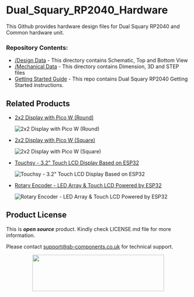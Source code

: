 # Dual_Squary_RP2040_Hardware

<!--
<img src= "https://github.com/sbcshop/Dual_Squary_ESP32_Software/blob/main/images/duo_display_banner.jpg" />
-->


This Github provides hardware design files for Dual Squary RP2040 and Common hardware unit.

### Repository Contents:
  - [/Design Data](https://github.com/sbcshop/Dual_Squary_ESP32_Hardware/tree/main/Design%20Data) - This directory contains Schematic, Top and Bottom View
  - [/Mechanical Data](https://github.com/sbcshop/Dual_Squary_ESP32_Hardware/tree/main/Mechanical%20Data) - This directory contains Dimension, 3D and STEP files
  - [Getting Started Guide](https://github.com/sbcshop/Dual_Squary_ESP32_Software) - This repo contains Dual Squary RP2040 Getting Started instructions.

## Related Products  
  * [2x2 Display with Pico W (Round)](https://shop.sb-components.co.uk/products/2x2-quad-display-board?variant=41538301427795)

    ![2x2 Display with Pico W (Round)](https://shop.sb-components.co.uk/cdn/shop/files/mainroundpico.png?v=1720526791&width=300)
  
  * [2x2 Display with Pico W (Square)](https://shop.sb-components.co.uk/products/2x2-quad-display-board?variant=41538301460563)

    ![2x2 Display with Pico W (Square)](https://shop.sb-components.co.uk/cdn/shop/files/squarepico.png?v=1720527004&width=300)
    
  * [Touchsy - 3.2" Touch LCD Display Based on ESP32](https://shop.sb-components.co.uk/products/touchsy-3-2-touch-lcd-display-based-on-esp32-mcu?variant=40828141174867)

    ![Touchsy - 3.2" Touch LCD Display Based on ESP32](https://shop.sb-components.co.uk/cdn/shop/files/esp.jpg?v=1686900424&width=300)
  
  * [Rotary Encoder - LED Array & Touch LCD Powered by ESP32](https://shop.sb-components.co.uk/products/rotary-encoder-led-array-touch-lcd-for-esp32-pico-hat?variant=41002601709651)

    ![Rotary Encoder - LED Array & Touch LCD Powered by ESP32](https://shop.sb-components.co.uk/cdn/shop/files/RotaryEncoder-LEDArray_TouchLCDforESP32PicoHAT_6.png?v=1710413189&width=300)


## Product License

This is ***open source*** product. Kindly check LICENSE.md file for more information.

Please contact support@sb-components.co.uk for technical support.
<p align="center">
  <img width="360" height="100" src="https://cdn.shopify.com/s/files/1/1217/2104/files/Logo_sb_component_3.png?v=1666086771&width=300">
</p>
